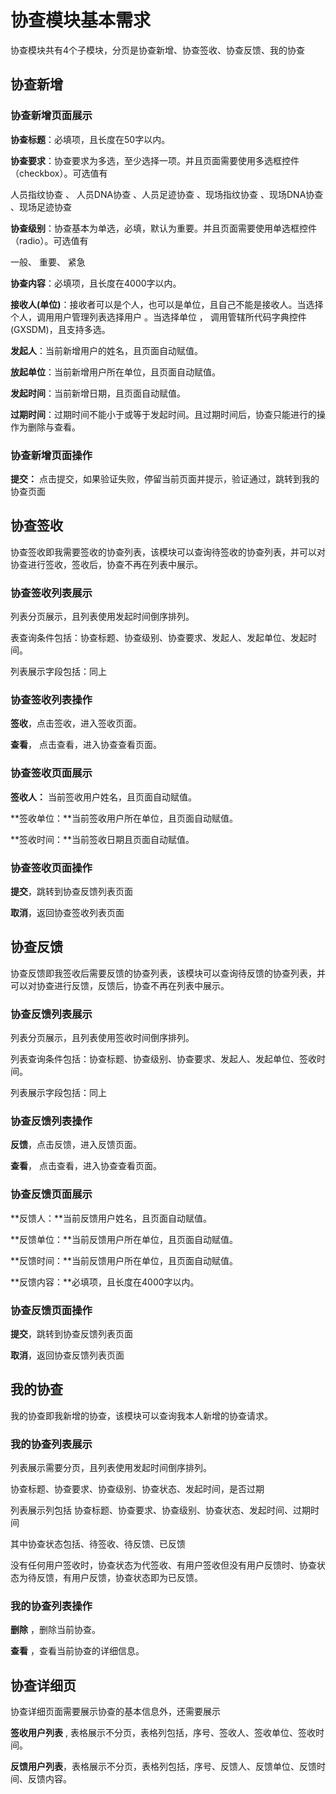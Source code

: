 # 协查模块基本需求

协查模块共有4个子模块，分页是协查新增、协查签收、协查反馈、我的协查

## 协查新增

### 协查新增页面展示

**协查标题**：必填项，且长度在50字以内。

**协查要求**：协查要求为多选，至少选择一项。并且页面需要使用多选框控件（checkbox）。可选值有

人员指纹协查 、 人员DNA协查  、人员足迹协查  、现场指纹协查  、现场DNA协查  、现场足迹协查 

**协查级别**：协查基本为单选，必填，默认为重要。并且页面需要使用单选框控件（radio）。可选值有

一般、 重要、 紧急 

**协查内容**：必填项，且长度在4000字以内。

**接收人(单位)**：接收者可以是个人，也可以是单位，且自己不能是接收人。当选择个人，调用用户管理列表选择用户 。当选择单位 ， 调用管辖所代码字典控件(GXSDM)，且支持多选。

**发起人**：当前新增用户的姓名，且页面自动赋值。

**放起单位**：当前新增用户所在单位，且页面自动赋值。

**发起时间**：当前新增日期，且页面自动赋值。

**过期时间**：过期时间不能小于或等于发起时间。且过期时间后，协查只能进行的操作为删除与查看。

### 协查新增页面操作

**提交：** 点击提交，如果验证失败，停留当前页面并提示，验证通过，跳转到我的协查页面

## 协查签收

协查签收即我需要签收的协查列表，该模块可以查询待签收的协查列表，并可以对协查进行签收，签收后，协查不再在列表中展示。

### 协查签收列表展示

列表分页展示，且列表使用发起时间倒序排列。

表查询条件包括：协查标题、协查级别、协查要求、发起人、发起单位、发起时间。

列表展示字段包括：同上

### 协查签收列表操作

**签收**，点击签收，进入签收页面。

**查看**，  点击查看，进入协查查看页面。

### 协查签收页面展示

**签收人：** 当前签收用户姓名，且页面自动赋值。

**签收单位：**当前签收用户所在单位，且页面自动赋值。

**签收时间：**当前签收日期且页面自动赋值。

### 协查签收页面操作

**提交**，跳转到协查反馈列表页面

**取消**，返回协查签收列表页面


## 协查反馈

协查反馈即我签收后需要反馈的协查列表，该模块可以查询待反馈的协查列表，并可以对协查进行反馈，反馈后，协查不再在列表中展示。

### 协查反馈列表展示

列表分页展示，且列表使用签收时间倒序排列。

列表查询条件包括：协查标题、协查级别、协查要求、发起人、发起单位、签收时间。

列表展示字段包括：同上

### 协查反馈列表操作

**反馈**，点击反馈，进入反馈页面。

**查看**，  点击查看，进入协查查看页面。

### 协查反馈页面展示 

**反馈人：**当前反馈用户姓名，且页面自动赋值。

**反馈单位：**当前反馈用户所在单位，且页面自动赋值。

**反馈时间：**当前反馈用户所在单位，且页面自动赋值。

**反馈内容：**必填项，且长度在4000字以内。

### 协查反馈页面操作

**提交**，跳转到协查反馈列表页面

**取消**，返回协查反馈列表页面

## 我的协查

我的协查即我新增的协查，该模块可以查询我本人新增的协查请求。

### 我的协查列表展示 

列表展示需要分页，且列表使用发起时间倒序排列。

协查标题、协查要求、协查级别、协查状态、发起时间，是否过期

列表展示列包括 协查标题、协查要求、协查级别、协查状态、发起时间、过期时间

其中协查状态包括、待签收、待反馈、已反馈

没有任何用户签收时，协查状态为代签收、有用户签收但没有用户反馈时、协查状态为待反馈，有用户反馈，协查状态即为已反馈。

### 我的协查列表操作

**删除** ，删除当前协查。

**查看** ，查看当前协查的详细信息。

## 协查详细页

协查详细页面需要展示协查的基本信息外，还需要展示

**签收用户列表** , 表格展示不分页，表格列包括，序号、签收人、签收单位、签收时间。

**反馈用户列表**，表格展示不分页，表格列包括，序号、反馈人、反馈单位、反馈时间、反馈内容。
